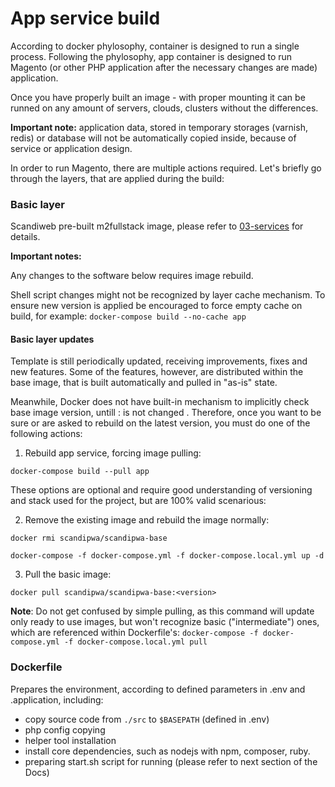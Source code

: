 # App service build

According to docker phylosophy, container is designed to run a single process. Following the phylosophy, app container is designed to run Magento (or other PHP application after the necessary changes are made) application.

Once you have properly built an image - with proper mounting it can be runned on any amount of servers, clouds, clusters without the differences.

**Important note:** application data, stored in temporary storages (varnish, redis) or database will not be automatically copied inside, because of service or application design. 

In order to run Magento, there are multiple actions required. Let's briefly go through the layers, that are applied during the build:

### Basic layer

Scandiweb pre-built m2fullstack image, please refer to [03-services](docker/03-services.md) for details.

**Important notes:**

Any changes to the software below requires image rebuild.

Shell script changes might not be recognized by layer cache mechanism. To ensure new version is applied be encouraged
 to force empty cache on build, for example: `docker-compose build --no-cache app`

#### Basic layer updates

Template is still periodically updated, receiving improvements, fixes and new features. Some of the features, however, 
are distributed within the base image, that is built automatically and pulled in "as-is" state.

Meanwhile, Docker does not have built-in mechanism to implicitly check base image version, untill :<tag> is not changed
. Therefore, once you want to be sure or are asked to rebuild on the latest version, you must do one of the following
 actions:

1) Rebuild app service, forcing image pulling:

 `docker-compose build --pull app`

These options are optional and require good understanding of versioning and stack used for the project, but are 100% valid scenarious:

2) Remove the existing image and rebuild the image normally:

`docker rmi scandipwa/scandipwa-base`

`docker-compose -f docker-compose.yml -f docker-compose.local.yml up -d`

3) Pull the basic image:

`docker pull scandipwa/scandipwa-base:<version>`

**Note**:
Do not get confused by simple pulling, as this command will update only ready to use images, but won't recognize basic ("intermediate") ones, which are referenced within Dockerfile's:
`docker-compose -f docker-compose.yml -f docker-compose.local.yml pull`

### Dockerfile

Prepares the environment, according to defined parameters in .env and .application, including:

-   copy source code from `./src` to `$BASEPATH` (defined in .env)
-   php config copying
-   helper tool installation
-   install core dependencies, such as nodejs with npm, composer, ruby.
-   preparing start.sh script for running (please refer to next section of the Docs)
